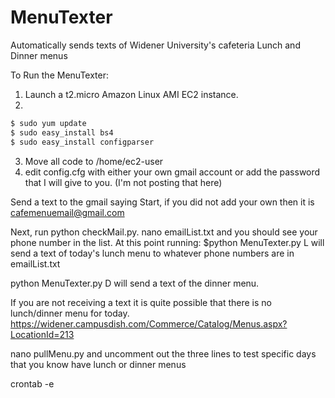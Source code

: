 # MenuTexter
Automatically sends texts of Widener University's cafeteria Lunch and Dinner menus

To Run the MenuTexter:
1. Launch a t2.micro Amazon Linux AMI EC2 instance.
2. 
```sh
$ sudo yum update
$ sudo easy_install bs4
$ sudo easy_install configparser
```
3. Move all code to /home/ec2-user
4. edit config.cfg with either your own gmail account or add the password that I will give to you. (I'm not posting that here)

Send a text to the gmail saying Start, if you did not add your own then it is cafemenuemail@gmail.com

Next, run python checkMail.py. nano emailList.txt and you should see your phone number in the list.
At this point running:
$python MenuTexter.py L
will send a text of today's lunch menu to whatever phone numbers are in emailList.txt

python MenuTexter.py D will send a text of the dinner menu.

If you are not receiving a text it is quite possible that there is no lunch/dinner menu for today.
https://widener.campusdish.com/Commerce/Catalog/Menus.aspx?LocationId=213

nano pullMenu.py and uncomment out the three lines to test specific days that you know have lunch or dinner menus

crontab -e

